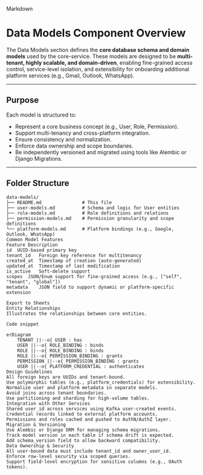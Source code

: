 Markdown

# Data Models Component Overview

The Data Models section defines the **core database schema and domain models** used by the core-service. These models are designed to be **multi-tenant, highly scalable, and domain-driven**, enabling fine-grained access control, service-level isolation, and extensibility for onboarding additional platform services (e.g., Gmail, Outlook, WhatsApp).

---

## Purpose

Each model is structured to:

* Represent a core business concept (e.g., User, Role, Permission).
* Support multi-tenancy and cross-platform integration.
* Ensure consistency and normalization.
* Enforce data ownership and scope boundaries.
* Be independently versioned and migrated using tools like Alembic or Django Migrations.

---

## Folder Structure

```plaintext
data-models/
├── README.md               # This file
├── user-models.md          # Schema and logic for User entities
├── role-models.md          # Role definitions and relations
├── permission-models.md    # Permission granularity and scope definitions
└── platform-models.md      # Platform bindings (e.g., Google, Outlook, WhatsApp)
Common Model Features
Feature	Description
id	UUID-based primary key
tenant_id	Foreign key reference for multitenancy
created_at	Timestamp of creation (auto-generated)
updated_at	Timestamp of last modification
is_active	Soft-delete support
scopes	JSON/Enum support for fine-grained access (e.g., ["self", "tenant", "global"])
metadata	JSON field to support dynamic or platform-specific extension

Export to Sheets
Entity Relationships
Illustrates the relationships between core entities.

Code snippet

erDiagram
    TENANT ||--o{ USER : has
    USER ||--o{ ROLE_BINDING : binds
    ROLE ||--o{ ROLE_BINDING : binds
    ROLE ||--o{ PERMISSION_BINDING : grants
    PERMISSION ||--o{ PERMISSION_BINDING : grants
    USER ||--o{ PLATFORM_CREDENTIAL : authenticates
Design Guidelines
All foreign keys are UUIDs and tenant-bound.
Use polymorphic tables (e.g., platform_credentials) for extensibility.
Normalize user and platform metadata in separate models.
Avoid joins across tenant boundaries.
Use partitioning and sharding for high-volume tables.
Integration with Other Services
Shared user_id across services using Kafka user-created events.
Credential records linked to external platform accounts.
Permissions and roles cached and pushed to AuthN/AuthZ layer.
Migration & Versioning
Use Alembic or Django ORM for managing schema migrations.
Track model version in each table if schema drift is expected.
Add schema_version field to allow backward compatibility.
Data Ownership & Security
All user-bound data must include tenant_id and owner_user_id.
Enforce row-level security via scoped queries.
Support field-level encryption for sensitive columns (e.g., OAuth tokens).

